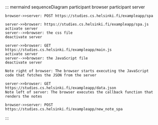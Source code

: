 ::: mermaind
sequenceDiagram
participant browser
participant server

    browser->>server: POST https://studies.cs.helsinki.fi/exampleapp/spa

    server->>browser: https://studies.cs.helsinki.fi/exampleapp/spa.js
    activate server
    server-->>browser: the css file
    deactivate server

    server->>browser: GET https://studies.cs.helsinki.fi/exampleapp/main.js
    activate server
    server-->>browser: the JavaScript file
    deactivate server

    Note right of browser: The browser starts executing the JavaScript code that fetches the JSON from the server

    server->>browser: GET https://studies.cs.helsinki.fi/exampleapp/data.json
    Note left of server: The browser executes the callback function that renders the notes

    browser->>server: POST https://studies.cs.helsinki.fi/exampleapp/new_note_spa

:::
